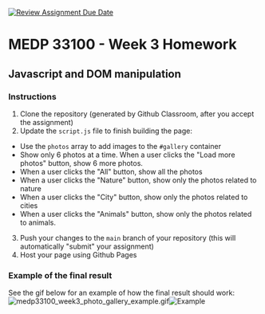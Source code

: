 [![Review Assignment Due Date](https://classroom.github.com/assets/deadline-readme-button-22041afd0340ce965d47ae6ef1cefeee28c7c493a6346c4f15d667ab976d596c.svg)](https://classroom.github.com/a/Gmx1NCuu)
# MEDP 33100 - Week 3 Homework
## Javascript and DOM manipulation

### Instructions 
1. Clone the repository (generated by Github Classroom, after you accept the assignment)
2. Update the `script.js` file to finish building the page:
- Use the `photos` array to add images to the `#gallery` container
- Show only 6 photos at a time. When a user clicks the "Load more photos" button, show 6 more photos.
- When a user clicks the "All" button, show all the photos
- When a user clicks the "Nature" button, show only the photos related to nature
- When a user clicks the "City" button, show only the photos related to cities
- When a user clicks the "Animals" button, show only the photos related to animals.
3. Push your changes to the `main` branch of your repository (this will automatically "submit" your assignment) 
4. Host your page using Github Pages

### Example of the final result
See the gif below for an example of how the final result should work:
![medp33100_week3_photo_gallery_example.gif](medp33100_week3_photo_gallery_example.gif)![Example]()


